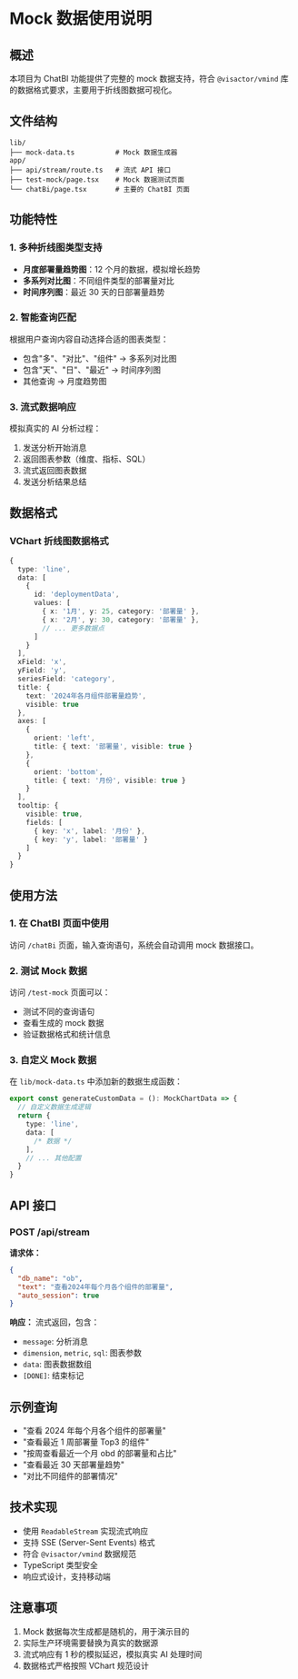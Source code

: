 # Mock 数据使用说明

## 概述

本项目为 ChatBI 功能提供了完整的 mock 数据支持，符合 `@visactor/vmind` 库的数据格式要求，主要用于折线图数据可视化。

## 文件结构

```
lib/
├── mock-data.ts          # Mock 数据生成器
app/
├── api/stream/route.ts   # 流式 API 接口
├── test-mock/page.tsx    # Mock 数据测试页面
└── chatBi/page.tsx       # 主要的 ChatBI 页面
```

## 功能特性

### 1. 多种折线图类型支持

- **月度部署量趋势图**：12 个月的数据，模拟增长趋势
- **多系列对比图**：不同组件类型的部署量对比
- **时间序列图**：最近 30 天的日部署量趋势

### 2. 智能查询匹配

根据用户查询内容自动选择合适的图表类型：

- 包含"多"、"对比"、"组件" → 多系列对比图
- 包含"天"、"日"、"最近" → 时间序列图
- 其他查询 → 月度趋势图

### 3. 流式数据响应

模拟真实的 AI 分析过程：

1. 发送分析开始消息
2. 返回图表参数（维度、指标、SQL）
3. 流式返回图表数据
4. 发送分析结果总结

## 数据格式

### VChart 折线图数据格式

```typescript
{
  type: 'line',
  data: [
    {
      id: 'deploymentData',
      values: [
        { x: '1月', y: 25, category: '部署量' },
        { x: '2月', y: 30, category: '部署量' },
        // ... 更多数据点
      ]
    }
  ],
  xField: 'x',
  yField: 'y',
  seriesField: 'category',
  title: {
    text: '2024年各月组件部署量趋势',
    visible: true
  },
  axes: [
    {
      orient: 'left',
      title: { text: '部署量', visible: true }
    },
    {
      orient: 'bottom',
      title: { text: '月份', visible: true }
    }
  ],
  tooltip: {
    visible: true,
    fields: [
      { key: 'x', label: '月份' },
      { key: 'y', label: '部署量' }
    ]
  }
}
```

## 使用方法

### 1. 在 ChatBI 页面中使用

访问 `/chatBi` 页面，输入查询语句，系统会自动调用 mock 数据接口。

### 2. 测试 Mock 数据

访问 `/test-mock` 页面可以：

- 测试不同的查询语句
- 查看生成的 mock 数据
- 验证数据格式和统计信息

### 3. 自定义 Mock 数据

在 `lib/mock-data.ts` 中添加新的数据生成函数：

```typescript
export const generateCustomData = (): MockChartData => {
  // 自定义数据生成逻辑
  return {
    type: 'line',
    data: [
      /* 数据 */
    ],
    // ... 其他配置
  }
}
```

## API 接口

### POST /api/stream

**请求体：**

```json
{
  "db_name": "ob",
  "text": "查看2024年每个月各个组件的部署量",
  "auto_session": true
}
```

**响应：**
流式返回，包含：

- `message`: 分析消息
- `dimension`, `metric`, `sql`: 图表参数
- `data`: 图表数据数组
- `[DONE]`: 结束标记

## 示例查询

- "查看 2024 年每个月各个组件的部署量"
- "查看最近 1 周部署量 Top3 的组件"
- "按周查看最近一个月 obd 的部署量和占比"
- "查看最近 30 天部署量趋势"
- "对比不同组件的部署情况"

## 技术实现

- 使用 `ReadableStream` 实现流式响应
- 支持 SSE (Server-Sent Events) 格式
- 符合 `@visactor/vmind` 数据规范
- TypeScript 类型安全
- 响应式设计，支持移动端

## 注意事项

1. Mock 数据每次生成都是随机的，用于演示目的
2. 实际生产环境需要替换为真实的数据源
3. 流式响应有 1 秒的模拟延迟，模拟真实 AI 处理时间
4. 数据格式严格按照 VChart 规范设计
